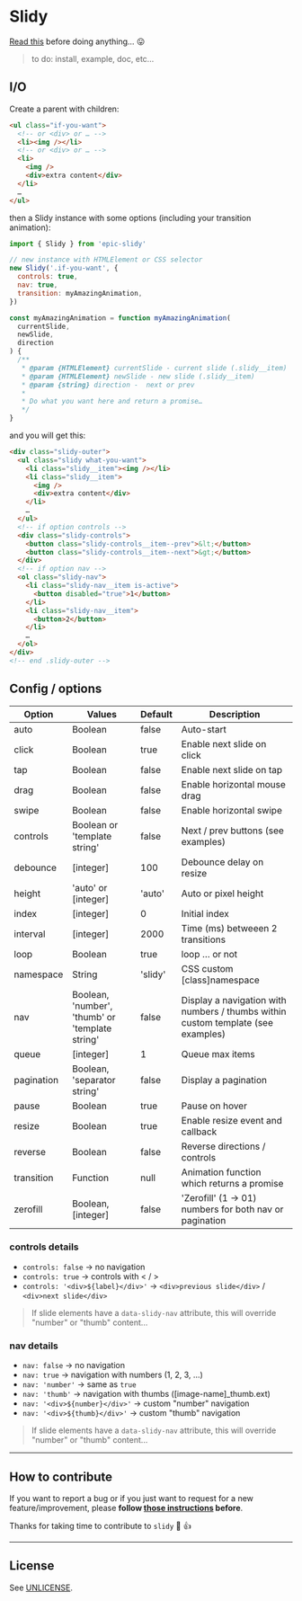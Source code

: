 # Slidy

[Read this](http://shouldiuseacarousel.com/) before doing anything… 😛

> to do: install, example, doc, etc…

## I/O

Create a parent with children:

```html
<ul class="if-you-want">
  <!-- or <div> or … -->
  <li><img /></li>
  <!-- or <div> or … -->
  <li>
    <img />
    <div>extra content</div>
  </li>
  …
</ul>
```

then a Slidy instance with some options (including your transition animation):

```js
import { Slidy } from 'epic-slidy'

// new instance with HTMLElement or CSS selector
new Slidy('.if-you-want', {
  controls: true,
  nav: true,
  transition: myAmazingAnimation,
})

const myAmazingAnimation = function myAmazingAnimation(
  currentSlide,
  newSlide,
  direction
) {
  /**
   * @param {HTMLElement} currentSlide - current slide (.slidy__item)
   * @param {HTMLElement} newSlide - new slide (.slidy__item)
   * @param {string} direction -  next or prev
   *
   * Do what you want here and return a promise…
   */
}
```

and you will get this:

```html
<div class="slidy-outer">
  <ul class="slidy what-you-want">
    <li class="slidy__item"><img /></li>
    <li class="slidy__item">
      <img />
      <div>extra content</div>
    </li>
    …
  </ul>
  <!-- if option controls -->
  <div class="slidy-controls">
    <button class="slidy-controls__item--prev">&lt;</button>
    <button class="slidy-controls__item--next">&gt;</button>
  </div>
  <!-- if option nav -->
  <ol class="slidy-nav">
    <li class="slidy-nav__item is-active">
      <button disabled="true">1</button>
    </li>
    <li class="slidy-nav__item">
      <button>2</button>
    </li>
    …
  </ol>
</div>
<!-- end .slidy-outer -->
```

## Config / options

| Option     | Values                                          | Default | Description                                                                      |
| ---------- | ----------------------------------------------- | ------- | -------------------------------------------------------------------------------- |
| auto       | Boolean                                         | false   | Auto-start                                                                       |
| click      | Boolean                                         | true    | Enable next slide on click                                                       |
| tap        | Boolean                                         | false   | Enable next slide on tap                                                         |
| drag       | Boolean                                         | false   | Enable horizontal mouse drag                                                     |
| swipe      | Boolean                                         | false   | Enable horizontal swipe                                                          |
| controls   | Boolean or 'template string'                    | false   | Next / prev buttons (see examples)                                               |
| debounce   | [integer]                                       | 100     | Debounce delay on resize                                                         |
| height     | 'auto' or [integer]                             | 'auto'  | Auto or pixel height                                                             |
| index      | [integer]                                       | 0       | Initial index                                                                    |
| interval   | [integer]                                       | 2000    | Time (ms) betweeen 2 transitions                                                 |
| loop       | Boolean                                         | true    | loop … or not                                                                    |
| namespace  | String                                          | 'slidy' | CSS custom [class]namespace                                                      |
| nav        | Boolean, 'number', 'thumb' or 'template string' | false   | Display a navigation with numbers / thumbs within custom template (see examples) |
| queue      | [integer]                                       | 1       | Queue max items                                                                  |
| pagination | Boolean, 'separator string'                     | false   | Display a pagination                                                             |
| pause      | Boolean                                         | true    | Pause on hover                                                                   |
| resize     | Boolean                                         | true    | Enable resize event and callback                                                 |
| reverse    | Boolean                                         | false   | Reverse directions / controls                                                    |
| transition | Function                                        | null    | Animation function which returns a promise                                       |
| zerofill   | Boolean, [integer]                              | false   | 'Zerofill' (1 -> 01) numbers for both nav or pagination                          |

### controls details

- `controls: false` -> no navigation
- `controls: true` -> controls with < / >
- `controls: '<div>${label}</div>'` -> `<div>previous slide</div>` / `<div>next slide</div>`

> If slide elements have a `data-slidy-nav` attribute, this will override "number" or "thumb" content…

### nav details

- `nav: false` -> no navigation
- `nav: true` -> navigation with numbers (1, 2, 3, …)
- `nav: 'number'` -> same as `true`
- `nav: 'thumb'` -> navigation with thumbs ([image-name]\_thumb.ext)
- `nav: '<div>${number}</div>'` -> custom "number" navigation
- `nav: '<div>${thumb}</div>'` -> custom "thumb" navigation

> If slide elements have a `data-slidy-nav` attribute, this will override "number" or "thumb" content…

---

## How to contribute

If you want to report a bug or if you just want to request for a new feature/improvement, please **follow [those instructions](CONTRIBUTING.md) before**.

Thanks for taking time to contribute to `slidy` :tada: :+1:

---

## License

See [UNLICENSE](UNLICENSE).
